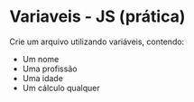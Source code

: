 # Variaveis - JS (prática)
Crie um arquivo utilizando variáveis, contendo:
  * Um nome
  * Uma profissão
  * Uma idade
  * Um cálculo qualquer
